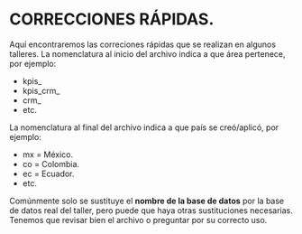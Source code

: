 # CORRECCIONES RÁPIDAS.

Aquí encontraremos las correciones rápidas que se realizan en algunos talleres.
La nomenclatura al inicio del archivo indica a que área pertenece, por ejemplo:
- kpis_
- kpis_crm_
- crm_
- etc.

La nomenclatura al final del archivo indica a que país se creó/aplicó, por ejemplo:
- mx = México.
- co = Colombia.
- ec = Ecuador.
- etc.

Comúnmente solo se sustituye el **nombre de la base de datos** por la base de datos real del taller, pero puede que haya otras sustituciones necesarias. Tenemos que revisar bien el archivo o preguntar por su correcto uso.
